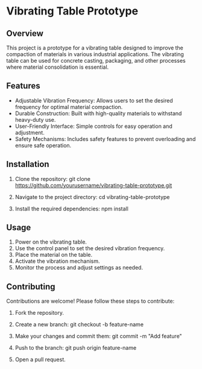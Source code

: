 # Vibrating Table Prototype

## Overview

This project is a prototype for a vibrating table designed to improve the compaction of materials in various industrial applications. The vibrating table can be used for concrete casting, packaging, and other processes where material consolidation is essential.

## Features

- Adjustable Vibration Frequency: Allows users to set the desired frequency for optimal material compaction.
- Durable Construction: Built with high-quality materials to withstand heavy-duty use.
- User-Friendly Interface: Simple controls for easy operation and adjustment.
- Safety Mechanisms: Includes safety features to prevent overloading and ensure safe operation.

## Installation

1. Clone the repository:
git clone https://github.com/yourusername/vibrating-table-prototype.git

2. Navigate to the project directory:
cd vibrating-table-prototype

3. Install the required dependencies:
npm install


## Usage

1. Power on the vibrating table.
2. Use the control panel to set the desired vibration frequency.
3. Place the material on the table.
4. Activate the vibration mechanism.
5. Monitor the process and adjust settings as needed.

## Contributing

Contributions are welcome! Please follow these steps to contribute:

1. Fork the repository.
2. Create a new branch:
git checkout -b feature-name

3. Make your changes and commit them:
git commit -m "Add feature"

4. Push to the branch:
git push origin feature-name

5. Open a pull request.
